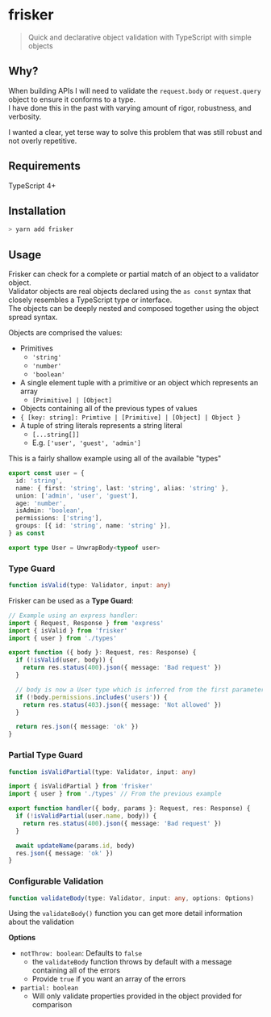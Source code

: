 # frisker

> Quick and declarative object validation with TypeScript with simple objects

## Why?

When building APIs I will need to validate the `request.body` or `request.query` object to ensure it conforms to a type.  
I have done this in the past with varying amount of rigor, robustness, and verbosity.

I wanted a clear, yet terse way to solve this problem that was still robust and not overly repetitive.

## Requirements

TypeScript 4+

## Installation

```sh
> yarn add frisker
```

## Usage

Frisker can check for a complete or partial match of an object to a validator object.  
Validator objects are real objects declared using the `as const` syntax that closely resembles a TypeScript type or interface.  
The objects can be deeply nested and composed together using the object spread syntax.

Objects are comprised the values:

- Primitives
  - `'string'`
  - `'number'`
  - `'boolean'`
- A single element tuple with a primitive or an object which represents an array
  - `[Primitive] | [Object]`
- Objects containing all of the previous types of values
- `{ [key: string]: Primtive | [Primitive] | [Object] | Object }`
- A tuple of string literals represents a string literal
  - `[...string[]]`
  - E.g. `['user', 'guest', 'admin']`

This is a fairly shallow example using all of the available "types"

```ts
export const user = {
  id: 'string',
  name: { first: 'string', last: 'string', alias: 'string' },
  union: ['admin', 'user', 'guest'],
  age: 'number',
  isAdmin: 'boolean',
  permissions: ['string'],
  groups: [{ id: 'string', name: 'string' }],
} as const

export type User = UnwrapBody<typeof user>
```

### Type Guard

```ts
function isValid(type: Validator, input: any)
```

Frisker can be used as a **Type Guard**:

```ts
// Example using an express handler:
import { Request, Response } from 'express'
import { isValid } from 'frisker'
import { user } from './types'

export function ({ body }: Request, res: Response) {
  if (!isValid(user, body)) {
    return res.status(400).json({ message: 'Bad request' })
  }

  // body is now a User type which is inferred from the first parameter is isValid()
  if (!body.permissions.includes('users')) {
    return res.status(403).json({ message: 'Not allowed' })
  }

  return res.json({ message: 'ok' })
}
```

### Partial Type Guard

```ts
function isValidPartial(type: Validator, input: any)
```

```ts
import { isValidPartial } from 'frisker'
import { user } from './types' // From the previous example

export function handler({ body, params }: Request, res: Response) {
  if (!isValidPartial(user.name, body)) {
    return res.status(400).json({ message: 'Bad request' })
  }

  await updateName(params.id, body)
  res.json({ message: 'ok' })
}
```

### Configurable Validation

```ts
function validateBody(type: Validator, input: any, options: Options)
```

Using the `validateBody()` function you can get more detail information about the validation

**Options**

- `notThrow: boolean`: Defaults to `false`
  - the `validateBody` function throws by default with a message containing all of the errors
  - Provide `true` if you want an array of the errors
- `partial: boolean`
  - Will only validate properties provided in the object provided for comparison

